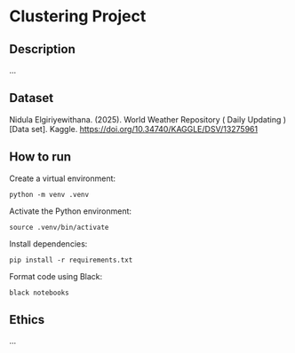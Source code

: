 # Clustering Project

## Description

...

## Dataset

Nidula Elgiriyewithana. (2025). World Weather Repository ( Daily Updating ) [Data set]. Kaggle. https://doi.org/10.34740/KAGGLE/DSV/13275961

## How to run

Create a virtual environment:

```shell
python -m venv .venv
```

Activate the Python environment:

```shell
source .venv/bin/activate
```

Install dependencies:

```shell
pip install -r requirements.txt
```

Format code using Black:

```shell
black notebooks
```

## Ethics

...
